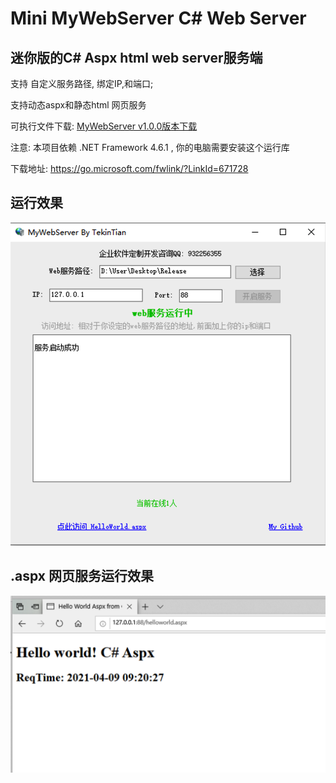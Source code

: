 # Mini MyWebServer  C# Web Server



##  迷你版的C# Aspx html web server服务端



支持 自定义服务路径, 绑定IP,和端口;  

支持动态aspx和静态html 网页服务



可执行文件下载: [MyWebServer v1.0.0版本下载](https://wwa.lanzous.com/iRTzEntwoyh)



注意: 本项目依赖 .NET Framework 4.6.1 , 你的电脑需要安装这个运行库

下载地址: https://go.microsoft.com/fwlink/?LinkId=671728



## 运行效果



![](./docs/server.png)





## .aspx 网页服务运行效果

![](./docs/helloworld.aspx.png)






